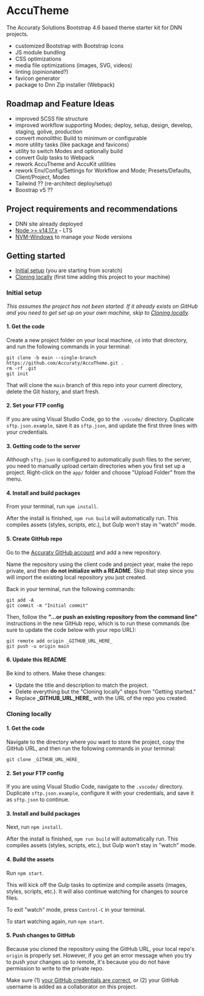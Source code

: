 # AccuTheme

The Accuraty Solutions Bootstrap 4.6 based theme starter kit for DNN projects.
 
 - customized Bootstrap with Bootstrap Icons
 - JS module bundling
 - CSS optimizations
 - media file optimizations (images, SVG, videos)
 - linting (opinionated?)
 - favicon generator
 - package to Dnn Zip installer (Webpack)
 
## Roadmap and Feature Ideas

 - improved SCSS file structure
 - improved workflow supporting Modes; deploy, setup, design, develop, staging, golive, production
 - convert monolithic Build to minimum or configurable
 - more utility tasks (like package and favicons)
 - utility to switch Modes and optionally build
 - convert Gulp tasks to Webpack
 - rework AccuTheme and AccuKit utilities
 - rework Env/Config/Settings for Workflow and Mode; Presets/Defaults, Client/Project, Modes
 - Tailwind ?? (re-architect deploy/setup)
 - Boostrap v5 ??

## Project requirements and recommendations

- DNN site already deployed
- [Node >= v14.17.x](https://nodejs.org/en) - LTS 
- [NVM-Windows](https://github.com/coreybutler/nvm-windows) to manage your Node versions

## Getting started

- [Initial setup](https://github.com/Accuraty/AccuTheme#initial-setup) (you are starting from scratch)
- [Cloning locally](https://github.com/Accuraty/AccuTheme#cloning-locally) (first time adding this project to your machine)

### Initial setup

_This assumes the project has not been started. If it already exists on GitHub and you need to get set up on your own machine, skip to [Cloning locally](https://github.com/Accuraty/AccuTheme#cloning-locally)._

#### 1. Get the code

Create a new project folder on your local machine, `cd` into that directory, and run the following commands in your terminal:

```
git clone -b main --single-branch https://github.com/Accuraty/AccuTheme.git .
rm -rf .git
git init
```

That will clone the `main` branch of this repo into your current directory, delete the Git history, and start fresh.

#### 2. Set your FTP config

If you are using Visual Studio Code, go to the `.vscode/` directory. Duplicate `sftp.json.example`, save it as `sftp.json`, and update the first three lines with your credentials.

#### 3. Getting code to the server

Although `sftp.json` is configured to automatically push files to the server, you need to manually upload certain directories when you first set up a project. Right-click on the `app/` folder and choose "Upload Folder" from the menu.

#### 4. Install and build packages

From your terminal, run `npm install`.

After the install is finished, `npm run build` will automatically run. This compiles assets (styles, scripts, etc.), but Gulp won't stay in "watch" mode.

#### 5. Create GitHub repo

Go to the [Accuraty GitHub account](https://github.com/Accuraty) and add a new repository.

Name the repository using the client code and project year, make the repo private, and then **do not initialize with a README**. Skip that step since you will import the existing local repository you just created.

Back in your terminal, run the following commands:

```
git add -A
git commit -m "Initial commit"
```

Then, follow the **"…or push an existing repository from the command line"** instructions in the new GitHub repo, which is to run these commands (be sure to update the code below with your repo URL):

```
git remote add origin _GITHUB_URL_HERE_
git push -u origin main
```

#### 6. Update this README

Be kind to others. Make these changes:

- Update the title and description to match the project.
- Delete everything but the "Cloning locally" steps from "Getting started."
- Replace **\_GITHUB_URL_HERE\_** with the URL of the repo you created.

### Cloning locally

#### 1. Get the code

Navigate to the directory where you want to store the project, copy the GitHub URL, and then run the following commands in your terminal:

```
git clone _GITHUB_URL_HERE_
```

#### 2. Set your FTP config

If you are using Visual Studio Code, navigate to the `.vscode/` directory. Duplicate `sftp.json.example`, configure it with your credentials, and save it as `sftp.json` to continue.

#### 3. Install and build packages

Next, run `npm install`.

After the install is finished, `npm run build` will automatically run. This compiles assets (styles, scripts, etc.), but Gulp won't stay in "watch" mode.

#### 4. Build the assets

Run `npm start`.

This will kick off the Gulp tasks to optimize and compile assets (images, styles, scripts, etc.). It will also continue watching for changes to source files.

To exit "watch" mode, press `Control-C` in your terminal.

To start watching again, run `npm start`.

#### 5. Push changes to GitHub

Because you cloned the repository using the GitHub URL, your local repo's `origin` is properly set. However, if you get an error message when you try to push your changes up to remote, it's because you do not have permission to write to the private repo.

Make sure (1) [your GitHub credentials are correct](https://help.github.com/en/articles/caching-your-github-password-in-git), or (2) your GitHub username is added as a collaborator on this project.
